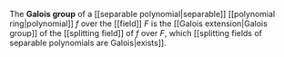 The **Galois group** of a [[separable polynomial|separable]] [[polynomial ring|polynomial]] $f$ over the [[field]] $F$ is the [[Galois extension|Galois group]] of the [[splitting field]] of $f$ over $F$, which [[splitting fields of separable polynomials are Galois|exists]].